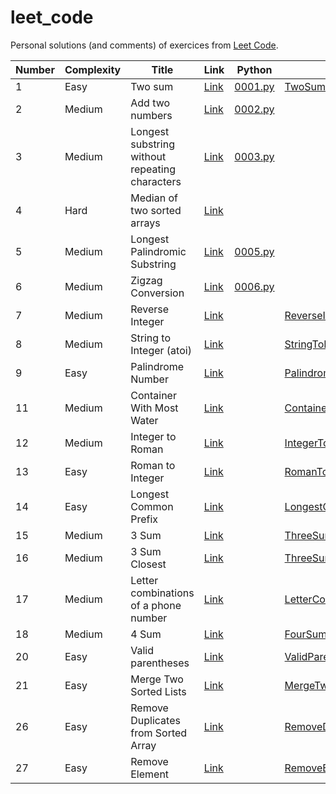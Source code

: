 # leet_code

Personal solutions (and comments) of exercices from [Leet Code](https://leetcode.com).

| Number | Complexity | Title                                          | Link                                                                                              | Python                                       | Scala                                                                                                     |
|--------|------------|------------------------------------------------|---------------------------------------------------------------------------------------------------|----------------------------------------------|-----------------------------------------------------------------------------------------------------------|
| 1      | Easy       | Two sum                                        | [Link](https://leetcode.com/problems/two-sum/description/)                                        | [0001.py](../master/src/main/python/0001.py) | [TwoSum.scala](../master/src/main/scala/TwoSum.scala)                                                     |
| 2      | Medium     | Add two numbers                                | [Link](https://leetcode.com/problems/add-two-numbers/description/)                                | [0002.py](../master/src/main/python/0002.py) | []()                                                                                                      |
| 3      | Medium     | Longest substring without repeating characters | [Link](https://leetcode.com/problems/longest-substring-without-repeating-characters/description/) | [0003.py](../master/src/main/python/0003.py) | []()                                                                                                      |
| 4      | Hard       | Median of two sorted arrays                    | [Link](https://leetcode.com/problems/median-of-two-sorted-arrays/description/)                    | [](../master/src/main/python/0004.py)        | []()                                                                                                      |
| 5      | Medium     | Longest Palindromic Substring                  | [Link](https://leetcode.com/problems/longest-substring-without-repeating-characters/description/) | [0005.py](../master/src/main/python/0005.py) | []()                                                                                                      |
| 6      | Medium     | Zigzag Conversion                              | [Link](https://leetcode.com/problems/zigzag-conversion/description/)                              | [0006.py](../master/src/main/python/0006.py) | []()                                                                                                      |
| 7      | Medium     | Reverse Integer                                | [Link](https://leetcode.com/problems/reverse-integer)                                             | [](../master/src/main/python/0007.py)        | [ReverseInteger.scala](../master/src/main/scala/ReverseInteger.scala)                                     |
| 8      | Medium     | String to Integer (atoi)                       | [Link](https://leetcode.com/problems/string-to-integer-atoi)                                      | [](../master/src/main/python/0008.py)        | [StringToInteger.scala](../master/src/main/scala/StringToInteger.scala)                                   |
| 9      | Easy       | Palindrome Number                              | [Link](https://leetcode.com/problems/palindrome-number/description/)                              | [](../master/src/main/python/0009.py)        | [PalindromeNumber.scala](../master/src/main/scala/PalindromeNumber.scala)                                 |
| 11     | Medium     | Container With Most Water                      | [Link](https://leetcode.com/problems/container-with-most-water)                                   | [](../master/src/main/python/0011.py)        | [ContainerWithMostWater.scala](../master/src/main/scala/ContainerWithMostWater.scala)                     |
| 12     | Medium     | Integer to Roman                               | [Link](https://leetcode.com/problems/integer-to-roman/description/)                               | [](../master/src/main/python/0012.py)        | [IntegerToRoman.scala](../master/src/main/scala/IntegerToRoman.scala)                                     |
| 13     | Easy       | Roman to Integer                               | [Link](https://leetcode.com/problems/roman-to-integer/description)                                | [](../master/src/main/python/0013.py)        | [RomanToInteger.scala](../master/src/main/scala/RomanToInteger.scala)                                     |
| 14     | Easy       | Longest Common Prefix                          | [Link](https://leetcode.com/problems/longest-common-prefix/description)                           | [](../master/src/main/python/0014.py)        | [LongestCommonPrefix.scala](../master/src/main/scala/LongestCommonPrefix.scala)                           |
| 15     | Medium     | 3 Sum                                          | [Link](https://leetcode.com/problems/3sum/description)                                            | [](../master/src/main/python/0015.py)        | [ThreeSum.scala](../master/src/main/scala/ThreeSum.scala)                                                 |
| 16     | Medium     | 3 Sum Closest                                  | [Link](https://leetcode.com/problems/3sum-closest/description)                                    | [](../master/src/main/python/0016.py)        | [ThreeSumClosest.scala](../master/src/main/scala/ThreeSumClosest.scala)                                   |
| 17     | Medium     | Letter combinations of a phone number          | [Link](https://leetcode.com/problems/letter-combinations-of-a-phone-number/description/)          | [](../master/src/main/python/0017.py)        | [LetterCombinationsOfAPhoneNumber.scala](../master/src/main/scala/LetterCombinationsOfAPhoneNumber.scala) |
| 18     | Medium     | 4 Sum                                          | [Link](https://leetcode.com/problems/4sum/description/)                                           | [](../master/src/main/python/0018.py)        | [FourSum.scala](../master/src/main/scala/FourSum.scala)                                                   |
| 20     | Easy       | Valid parentheses                              | [Link](https://leetcode.com/problems/valid-parentheses/description)                               | [](../master/src/main/python/0020.py)        | [ValidParentheses.scala](../master/src/main/scala/ValidParentheses.scala)                                 |
| 21     | Easy       | Merge Two Sorted Lists                         | [Link](https://leetcode.com/problems/merge-two-sorted-lists/description)                          | [](../master/src/main/python/0021.py)        | [MergeTwoSortedLists.scala](../master/src/main/scala/MergeTwoSortedLists.scala)                           |
| 26     | Easy       | Remove Duplicates from Sorted Array            | [Link](https://leetcode.com/problems/remove-duplicates-from-sorted-array/description)             | [](../master/src/main/python/0026.py)        | [RemoveDuplicatesFromSortedArray.scala](../master/src/main/scala/RemoveDuplicatesFromSortedArray.scala)   |
| 27     | Easy       | Remove Element                                 | [Link](https://leetcode.com/problems/remove-element/description)                                  | [](../master/src/main/python/0027.py)        | [RemoveElement.scala](../master/src/main/scala/RemoveElement.scala)                                       |